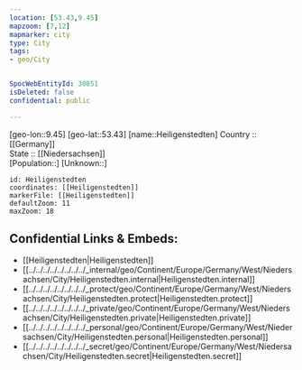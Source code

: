 ```yaml
---
location: [53.43,9.45] 
mapzoom: [7,12] 
mapmarker: city 
type: City
tags:
- geo/City


SpocWebEntityId: 30851
isDeleted: false
confidential: public

---
```

[geo-lon::9.45] 
[geo-lat::53.43] 
[name::Heiligenstedten] 
Country :: [[Germany]]  
State :: [[Niedersachsen]]  
[Population::] 
[Unknown::] 


```leaflet
id: Heiligenstedten
coordinates: [[Heiligenstedten]] 
markerFile: [[Heiligenstedten]] 
defaultZoom: 11 
maxZoom: 18
```


## Confidential Links & Embeds: 
- [[Heiligenstedten|Heiligenstedten]]  
- [[../../../../../../../../_internal/geo/Continent/Europe/Germany/West/Niedersachsen/City/Heiligenstedten.internal|Heiligenstedten.internal]] 
- [[../../../../../../../../_protect/geo/Continent/Europe/Germany/West/Niedersachsen/City/Heiligenstedten.protect|Heiligenstedten.protect]] 
- [[../../../../../../../../_private/geo/Continent/Europe/Germany/West/Niedersachsen/City/Heiligenstedten.private|Heiligenstedten.private]] 
- [[../../../../../../../../_personal/geo/Continent/Europe/Germany/West/Niedersachsen/City/Heiligenstedten.personal|Heiligenstedten.personal]] 
- [[../../../../../../../../_secret/geo/Continent/Europe/Germany/West/Niedersachsen/City/Heiligenstedten.secret|Heiligenstedten.secret]] 

